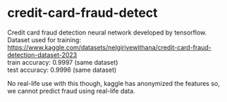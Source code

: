 # credit-card-fraud-detect
Credit card fraud detection neural network developed by tensorflow.<br>
Dataset used for training: https://www.kaggle.com/datasets/nelgiriyewithana/credit-card-fraud-detection-dataset-2023 <br>
train accuracy: 0.9997 (same dataset) <br>
test accuracy: 0.9996 (same dataset) <br>

No real-life use with this though, kaggle has anonymized the features so, we cannot predict fraud using real-life data.
